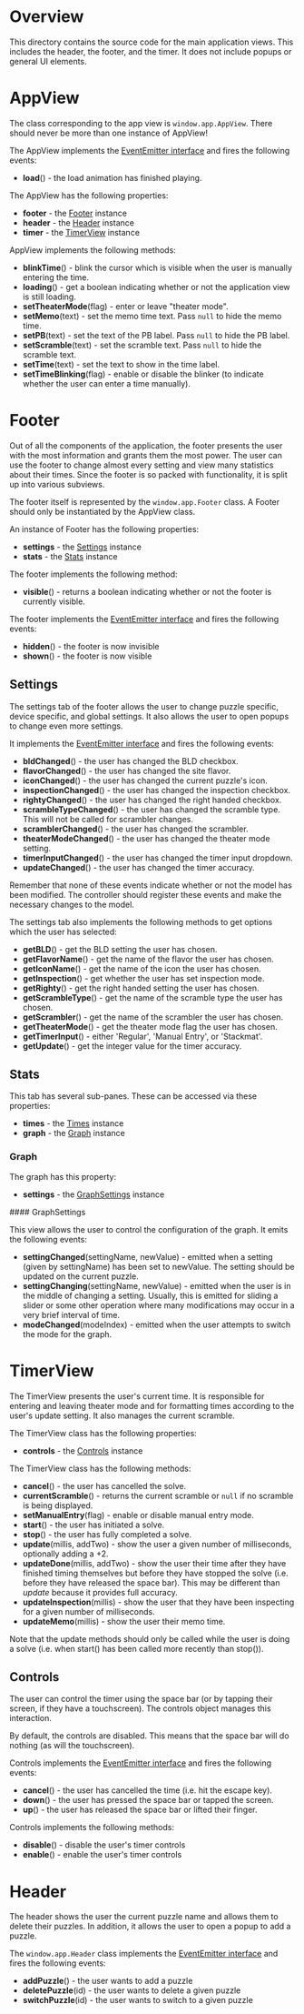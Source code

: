 # Overview

This directory contains the source code for the main application views. This includes the header, the footer, and the timer. It does not include popups or general UI elements.

# AppView

The class corresponding to the app view is `window.app.AppView`. There should never be more than one instance of AppView!

The AppView implements the [EventEmitter interface](../event_emitter.md) and fires the following events:

 * **load**() - the load animation has finished playing.

The AppView has the following properties:

 * **footer** - the [Footer](#footer-object) instance
 * **header** - the [Header](#header-object) instance
 * **timer** - the [TimerView](#timer-view-object) instance

AppView implements the following methods:

 * **blinkTime**() - blink the cursor which is visible when the user is manually entering the time.
 * **loading**() - get a boolean indicating whether or not the application view is still loading.
 * **setTheaterMode**(flag) - enter or leave "theater mode".
 * **setMemo**(text) - set the memo time text. Pass `null` to hide the memo time.
 * **setPB**(text) - set the text of the PB label. Pass `null` to hide the PB label.
 * **setScramble**(text) - set the scramble text. Pass `null` to hide the scramble text.
 * **setTime**(text) - set the text to show in the time label.
 * **setTimeBlinking**(flag) - enable or disable the blinker (to indicate whether the user can enter a time manually).

<a name="footer-object"></a>
# Footer

Out of all the components of the application, the footer presents the user with the most information and grants them the most power. The user can use the footer to change almost every setting and view many statistics about their times. Since the footer is so packed with functionality, it is split up into various subviews.

The footer itself is represented by the `window.app.Footer` class. A Footer should only be instantiated by the AppView class.

An instance of Footer has the following properties:

 * **settings** - the [Settings](#settings-object) instance
 * **stats** - the [Stats](#stats-object) instance

The footer implements the following method:

 * **visible**() - returns a boolean indicating whether or not the footer is currently visible.

The footer implements the [EventEmitter interface](../event_emitter.md) and fires the following events:

 * **hidden**() - the footer is now invisible
 * **shown**() - the footer is now visible

<a name="settings-object"></a>
## Settings

The settings tab of the footer allows the user to change puzzle specific, device specific, and global settings. It also allows the user to open popups to change even more settings.

It implements the [EventEmitter interface](../event_emitter.md) and fires the following events:

 * **bldChanged**() - the user has changed the BLD checkbox.
 * **flavorChanged**() - the user has changed the site flavor.
 * **iconChanged**() - the user has changed the current puzzle's icon.
 * **inspectionChanged**() - the user has changed the inspection checkbox.
 * **rightyChanged**() - the user has changed the right handed checkbox.
 * **scrambleTypeChanged**() - the user has changed the scramble type. This will not be called for scrambler changes.
 * **scramblerChanged**() - the user has changed the scrambler.
 * **theaterModeChanged**() - the user has changed the theater mode setting.
 * **timerInputChanged**() - the user has changed the timer input dropdown.
 * **updateChanged**() - the user has changed the timer accuracy.

Remember that none of these events indicate whether or not the model has been modified. The controller should register these events and make the necessary changes to the model.

The settings tab also implements the following methods to get options which the user has selected:

 * **getBLD**() - get the BLD setting the user has chosen.
 * **getFlavorName**() - get the name of the flavor the user has chosen.
 * **getIconName**() - get the name of the icon the user has chosen.
 * **getInspection**() - get whether the user has set inspection mode.
 * **getRighty**() - get the right handed setting the user has chosen.
 * **getScrambleType**() - get the name of the scramble type the user has chosen.
 * **getScrambler**() - get the name of the scrambler the user has chosen.
 * **getTheaterMode**() - get the theater mode flag the user has chosen.
 * **getTimerInput**() - either 'Regular', 'Manual Entry', or 'Stackmat'.
 * **getUpdate**() - get the integer value for the timer accuracy.

<a name="stats-object"></a>
## Stats

This tab has several sub-panes. These can be accessed via these properties:

 * **times** - the [Times](#times-object) instance
 * **graph** - the [Graph](#graph-object) instance

<a name="times-object"></a>

<a name="graph-object"></a>
### Graph

The graph has this property:

 * **settings** - the [GraphSettings](#graph-settings-object) instance

<a name="graph-settings-object">
#### GraphSettings

This view allows the user to control the configuration of the graph. It emits the following events:

 * **settingChanged**(settingName, newValue) - emitted when a setting (given by settingName) has been set to newValue. The setting should be updated on the current puzzle.
 * **settingChanging**(settingName, newValue) - emitted when the user is in the middle of changing a setting. Usually, this is emitted for sliding a slider or some other operation where many modifications may occur in a very brief interval of time.
 * **modeChanged**(modeIndex) - emitted when the user attempts to switch the mode for the graph.

<a name="timer-view-object"></a>
# TimerView

The TimerView presents the user's current time. It is responsible for entering and leaving theater mode and for formatting times according to the user's update setting. It also manages the current scramble.

The TimerView class has the following properties:

 * **controls** - the [Controls](#timer-controls-object) instance

The TimerView class has the following methods:

 * **cancel**() - the user has cancelled the solve.
 * **currentScramble**() - returns the current scramble or `null` if no scramble is being displayed.
 * **setManualEntry**(flag) - enable or disable manual entry mode.
 * **start**() - the user has initiated a solve.
 * **stop**() - the user has fully completed a solve.
 * **update**(millis, addTwo) - show the user a given number of milliseconds, optionally adding a +2.
 * **updateDone**(millis, addTwo) - show the user their time after they have finished timing themselves but before they have stopped the solve (i.e. before they have released the space bar). This may be different than *update* because it provides full accuracy.
 * **updateInspection**(millis) - show the user that they have been inspecting for a given number of milliseconds.
 * **updateMemo**(millis) - show the user their memo time.

Note that the update methods should only be called while the user is doing a solve (i.e. when start() has been called more recently than stop()).

<a name="timer-controls-object"></a>
## Controls

The user can control the timer using the space bar (or by tapping their screen, if they have a touchscreen). The controls object manages this interaction.

By default, the controls are disabled. This means that the space bar will do nothing (as will the touchscreen).

Controls implements the [EventEmitter interface](../event_emitter.md) and fires the following events:

 * **cancel**() - the user has cancelled the time (i.e. hit the escape key).
 * **down**() - the user has pressed the space bar or tapped the screen.
 * **up**() - the user has released the space bar or lifted their finger.

Controls implements the following methods:

 * **disable**() - disable the user's timer controls
 * **enable**() - enable the user's timer controls

<a name="header-object"></a>
# Header

The header shows the user the current puzzle name and allows them to delete their puzzles. In addition, it allows the user to open a popup to add a puzzle.

The `window.app.Header` class implements the [EventEmitter interface](../event_emitter.md) and fires the following events:

 * **addPuzzle**() - the user wants to add a puzzle
 * **deletePuzzle**(id) - the user wants to delete a given puzzle
 * **switchPuzzle**(id) - the user wants to switch to a given puzzle
